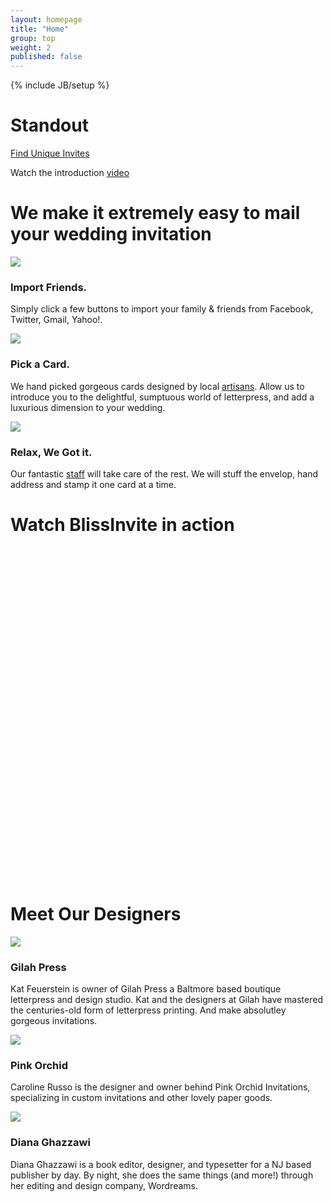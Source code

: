 ```yaml
---
layout: homepage
title: "Home"
group: top
weight: 2
published: false
---
```


{% include JB/setup %}

<div id="intro" class="section">
  <div class="container">
    <div class="row-fluid">
      <div class="span12 align-center">
        <h1> Standout</h1>
        <a class="btn btn-large btn-success" href="http://secure.blissinvite.com/account/register">Find Unique Invites</a>
        <p id="watch">Watch the introduction <a href="#video">video</a></p>
      </div>
    </div>
  </div> 
  <!-- /container -->
</div>
<!-- /intro -->

<div id="how-this-works" class="section">
  <div class="container">
    <h1>We make it extremely easy to mail your wedding invitation </h1>
    <div class="row-fluid">
      <div class="span4">
        <img src="https://d1ysc6vyfexqcb.cloudfront.net/front/img/how-it-works-list.png" class="img-circle">
        <h3>Import Friends.</h3>
        <p class="grey">Simply click a few buttons to import your family &amp; friends from Facebook, Twitter, Gmail, Yahoo!.</p>
      </div> 
      <!-- /span4 -->
      <div class="span4">
        <img src="https://d1ysc6vyfexqcb.cloudfront.net/front/img/how-it-works-card.png" class="img-circle">
        <h3>Pick a Card.</h3>
        <p class="grey">We hand picked gorgeous cards designed by local <a href="#artisans">artisans</a>. Allow us to introduce you to the delightful, sumptuous world of letterpress, and add a luxurious dimension to your wedding. </p>
     </div> 
     <!-- /span4 -->
     <div class="span4">
        <img src="https://d1ysc6vyfexqcb.cloudfront.net/front/img/how-it-works-relax.png" class="img-circle">
        <h3>Relax, We Got it.</h3>
        <p class="grey">Our fantastic <a href="#">staff</a> will take care of the rest. We will stuff the envelop, hand address and stamp it one card at a time.</p>
      </div> 
      <!-- /span4 -->
    </div> 
    <!-- /row-fluid -->
  </div> 
  <!-- /container -->
</div> 
<!-- /how-this-works -->

<div id="video" class="section">
	<div class="container">
    <h1>Watch BlissInvite in action</h1>
    <div class="row-fluid">
      <div class="span12 align-center">
        <object width="940" height="531"><param name="allowfullscreen" value="true" /><param name="allowscriptaccess" value="always" /><param name="movie" value="http://vimeo.com/moogaloop.swf?clip_id=62123111&amp;force_embed=1&amp;server=vimeo.com&amp;show_title=0&amp;show_byline=0&amp;show_portrait=0&amp;color=5bb75b&amp;fullscreen=1&amp;autoplay=0&amp;loop=0" /><embed src="http://vimeo.com/moogaloop.swf?clip_id=62123111&amp;force_embed=1&amp;server=vimeo.com&amp;show_title=0&amp;show_byline=0&amp;show_portrait=0&amp;color=5bb75b&amp;fullscreen=1&amp;autoplay=0&amp;loop=0" type="application/x-shockwave-flash" allowfullscreen="true" allowscriptaccess="always" width="940" height="531"></embed></object>
      </div>
    </div>
  </div>
</div>
<!--/video-->

<div id="artisans" class="section">
  <div class="container">
    <h1>Meet Our Designers</h1>
    <div class="row-fluid">
      <div class="span4">
        <img src="http://cdn.shopify.com/s/files/1/0199/0476/collections/kat_medium.png?1400" class="img-circle">
        <h3>Gilah Press</h3>
        <p class="grey">Kat Feuerstein is owner of Gilah Press a Baltmore based boutique letterpress and design studio. Kat and the designers at Gilah have mastered the centuries-old form of letterpress printing. And make absolutley gorgeous invitations.</p>
     </div> 
     <!-- /span4 -->
      <div class="span4">
        <img src="http://cdn.shopify.com/s/files/1/0199/0476/collections/Untitled-1_medium.png?1400" class="img-circle">
        <h3>Pink Orchid</h3>
        <p class="grey">Caroline Russo is the designer and owner behind Pink Orchid Invitations, specializing in custom invitations and other lovely paper goods.</p>
      </div> 
      <!-- /span4 -->
     <div class="span4">
        <img src="http://cdn.shopify.com/s/files/1/0199/0476/collections/Untitled-3_medium.png?1400" class="img-circle">
        <h3>Diana Ghazzawi</h3>
        <p class="grey">Diana Ghazzawi is a book editor, designer, and typesetter for a NJ based publisher by day. By night, she does the same things (and more!) through her editing and design company, Wordreams.</p>
      </div> 
      <!-- /span4 -->
    </div> 
    <!-- /row-fluid -->
  </div> 
  <!-- /container -->
</div> 
<!-- /artisans -->